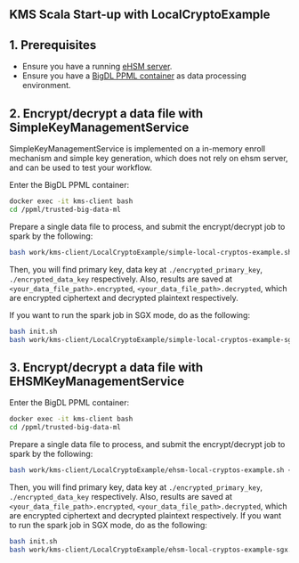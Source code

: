 ## **KMS Scala Start-up with LocalCryptoExample**

## 1. Prerequisites

- Ensure you have a running [eHSM server](https://github.com/intel-analytics/BigDL/tree/main/ppml/kms-client#1-deploy-bigdl-ppml-with-kms-server).
- Ensure you have a [BigDL PPML container](https://github.com/intel-analytics/BigDL/tree/main/ppml/kms-client#31-start-a-bigdl-ppml-container-with-kms-client) as data processing environment.

## 2. Encrypt/decrypt a data file with SimpleKeyManagementService

SimpleKeyManagementService is implemented on a in-memory enroll mechanism and simple key generation, which does not rely on ehsm server, and can be used to test your workflow.

Enter the BigDL PPML container:

```bash
docker exec -it kms-client bash
cd /ppml/trusted-big-data-ml
```

Prepare a single data file to process, and submit the encrypt/decrypt job to spark by the following:

```bash
bash work/kms-client/LocalCryptoExample/simple-local-cryptos-example.sh <your_data_file_path> <spark_local_ip>
```

Then, you will find primary key, data key at `./encrypted_primary_key`, `./encrypted_data_key` respectively. Also, results are saved at `<your_data_file_path>.encrypted`,  `<your_data_file_path>.decrypted`, which are encrypted ciphertext and decrypted plaintext respectively.

If you want to run the spark job in SGX mode, do as the following:

```bash
bash init.sh
bash work/kms-client/LocalCryptoExample/simple-local-cryptos-example-sgx.sh <your_data_file_path> <spark_local_ip>
```

## 3. Encrypt/decrypt a data file with EHSMKeyManagementService

Enter the BigDL PPML container:

```bash
docker exec -it kms-client bash
cd /ppml/trusted-big-data-ml
```

Prepare a single data file to process, and submit the encrypt/decrypt job to spark by the following:

```bash
bash work/kms-client/LocalCryptoExample/ehsm-local-cryptos-example.sh <your_data_file_path> <ehsm_kms_server_ip> <ehsm_kms_server_port> <spark_local_ip>
```

Then, you will find primary key, data key at `./encrypted_primary_key`, `./encrypted_data_key` respectively. Also, results are saved at `<your_data_file_path>.encrypted`,  `<your_data_file_path>.decrypted`, which are encrypted ciphertext and decrypted plaintext respectively.
If you want to run the spark job in SGX mode, do as the following:
```bash
bash init.sh
bash work/kms-client/LocalCryptoExample/ehsm-local-cryptos-example-sgx.sh <your_data_file_path> <spark_local_ip>
```
